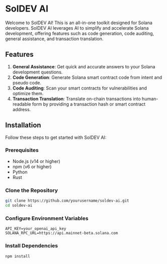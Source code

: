 # SolDEV AI

Welcome to SolDEV AI! This is an all-in-one toolkit designed for Solana developers. SolDEV AI leverages AI to simplify and accelerate Solana development, offering features such as code generation, code auditing, general assistance, and transaction translation.

## Features

1. **General Assistance**: Get quick and accurate answers to your Solana development questions.
2. **Code Generation**: Generate Solana smart contract code from intent and pseudo code.
3. **Code Auditing**: Scan your smart contracts for vulnerabilities and optimize them.
4. **Transaction Translation**: Translate on-chain transactions into human-readable form by providing a transaction hash or smart contract address.

## Installation

Follow these steps to get started with SolDEV AI:

### Prerequisites

- Node.js (v14 or higher)
- npm (v6 or higher)
- Python 
- Rust 

### Clone the Repository

```bash
git clone https://github.com/yourusername/soldev-ai.git
cd soldev-ai
```
### Configure Environment Variables
```
API_KEY=your_openai_api_key
SOLANA_RPC_URL=https://api.mainnet-beta.solana.com
```
### Install Dependencies
```
npm install
```


